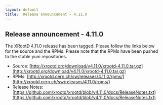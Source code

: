 ```yaml
---
layout: default
title:  Release announcement - 4.11.0
---
```


Release announcement - 4.11.0
-----------------------------

The XRootD 4.11.0 release has been tagged. Please follow the links
below for the source and the RPMs. Please note that the RPMs have been pushed
to the stable yum repositories.

 * Source: [http://xrootd.org/download/v4.11.0/xrootd-4.11.0.tar.gz](http://xrootd.org/download/v4.11.0/xrootd-4.11.0.tar.gz)
 * RPMs: [http://xrootd.cern.ch/sw/releases/4.11.0/rpms/](http://xrootd.cern.ch/sw/releases/4.11.0/rpms/)
 * Release Notes: [https://github.com/xrootd/xrootd/blob/v4.11.0/docs/ReleaseNotes.txt](https://github.com/xrootd/xrootd/blob/v4.11.0/docs/ReleaseNotes.txt)
